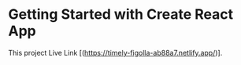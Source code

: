 # Getting Started with Create React App

This project Live Link [(https://timely-figolla-ab88a7.netlify.app/)].
